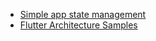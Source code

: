 - [Simple app state management](https://docs.flutter.dev/data-and-backend/state-mgmt/simple)
- [Flutter Architecture Samples](https://fluttersamples.com/)
